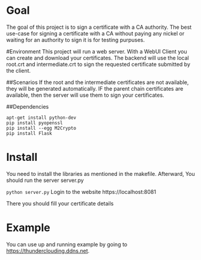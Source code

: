 # Goal
The goal of this project is to sign a certificate with a CA authority.
The best use-case for signing a certificate with a CA without paying any nickel or waiting for an authority to sign it
is for testing purpuses.

#Environment
This project will run a web server. With a WebUI Client you can create and download your certificates.
The backend will use the local root.crt and intermediate.crt to sign the requested certificate submitted by the client.

##Scenarios
If the root and the intermediate certificates are not available, they will be generated automatically.
IF the parent chain certificates are available, then the server will use them to sign your certificates.

##Dependencies
```
apt-get install python-dev
pip install pyopenssl
pip install --egg M2Crypto
pip install Flask
```

# Install
You need to install the libraries as mentioned in the makefile.
Afterward, You should run the server server.py

``
python server.py
``
Login to the website https://localhost:8081

There you should fill your certificate details

# Example
You can use up and running example by going to https://thunderclouding.ddns.net.
